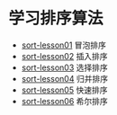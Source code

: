 学习排序算法
======================

- [sort-lesson01](sort-lesson01) 冒泡排序
- [sort-lesson02](sort-lesson02) 插入排序
- [sort-lesson03](sort-lesson03) 选择排序
- [sort-lesson04](sort-lesson04) 归并排序
- [sort-lesson05](sort-lesson05) 快速排序
- [sort-lesson06](sort-lesson06) 希尔排序